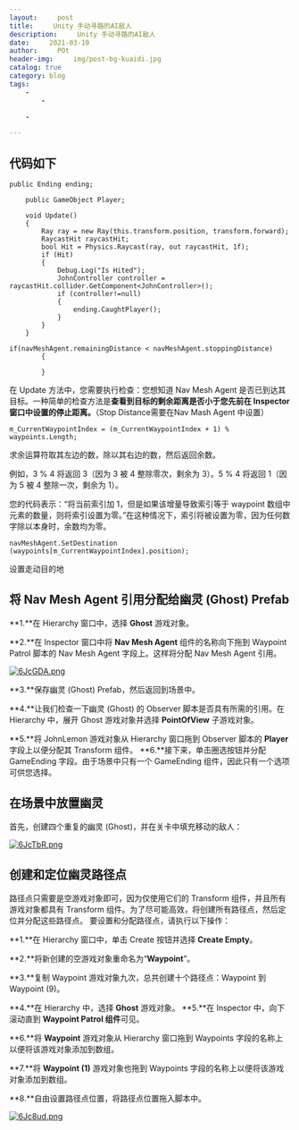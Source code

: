 ```yaml
---
layout:     post
title:     Unity 手动寻路的AI敌人
description:     Unity 手动寻路的AI敌人
date:     2021-03-10
author:     POt
header-img:     img/post-bg-kuaidi.jpg
catalog: true
category: blog
tags:     
    -   
        -   

    -   

---
```


## 代码如下

```
public Ending ending;

    public GameObject Player;
    
    void Update()
    {
        Ray ray = new Ray(this.transform.position, transform.forward);
        RaycastHit raycastHit;
        bool Hit = Physics.Raycast(ray, out raycastHit, 1f);
        if (Hit)
        {
            Debug.Log("Is Hited");
            JohnController controller = raycastHit.collider.GetComponent<JohnController>();
            if (controller!=null)
            {
                ending.CaughtPlayer();
            }
        }
    }
```



```
if(navMeshAgent.remainingDistance < navMeshAgent.stoppingDistance)
        {

        }
```

  在 Update 方法中，您需要执行检查：您想知道 Nav Mesh Agent 是否已到达其目标。一种简单的检查方法是**查看到目标的剩余距离是否小于您先前在 Inspector 窗口中设置的停止距离。**（Stop Distance需要在Nav Mash Agent 中设置）

  

```
m_CurrentWaypointIndex = (m_CurrentWaypointIndex + 1) % waypoints.Length;
```

  求余运算符取其左边的数，除以其右边的数，然后返回余数。

  例如，3 % 4 将返回 3（因为 3 被 4 整除零次，剩余为 3）。5 % 4 将返回 1（因为 5 被 4 整除一次，剩余为 1）。 

  您的代码表示：“将当前索引加 1，但是如果该增量导致索引等于 waypoint 数组中元素的数量，则将索引设置为零。”在这种情况下，索引将被设置为零，因为任何数字除以本身时，余数均为零。



```
navMeshAgent.SetDestination (waypoints[m_CurrentWaypointIndex].position);
```

  设置走动目的地

## 将 Nav Mesh Agent 引用分配给幽灵 (Ghost) Prefab

**1.**在 Hierarchy 窗口中，选择 **Ghost** 游戏对象。

**2.**在 Inspector 窗口中将 **Nav Mesh Agent** 组件的名称向下拖到 Waypoint Patrol 脚本的 Nav Mesh Agent 字段上。这样将分配 Nav Mesh Agent 引用。

[![6JcGDA.png](https://s3.ax1x.com/2021/03/10/6JcGDA.png)](https://imgtu.com/i/6JcGDA)

**3.**保存幽灵 (Ghost) Prefab，然后返回到场景中。

**4.**让我们检查一下幽灵 (Ghost) 的 Observer 脚本是否具有所需的引用。在 Hierarchy 中，展开 Ghost 游戏对象并选择 **PointOfView** 子游戏对象。

**5.**将 JohnLemon 游戏对象从 Hierarchy 窗口拖到 Observer 脚本的 **Player** 字段上以便分配其 Transform 组件。  **6.**接下来，单击圈选按钮并分配 GameEnding 字段。由于场景中只有一个 GameEnding 组件，因此只有一个选项可供您选择。

## 在场景中放置幽灵

首先，创建四个重复的幽灵 (Ghost)，并在关卡中填充移动的敌人：

[![6JcTbR.png](https://s3.ax1x.com/2021/03/10/6JcTbR.png)](https://imgtu.com/i/6JcTbR)

## 创建和定位幽灵路径点

  路径点只需要是空游戏对象即可，因为仅使用它们的 Transform 组件，并且所有游戏对象都具有 Transform 组件。为了尽可能高效，将创建所有路径点，然后定位并分配这些路径点。 要设置和分配路径点，请执行以下操作：

**1.**在 Hierarchy 窗口中，单击 Create 按钮并选择 **Create Empty**。

**2.**将新创建的空游戏对象重命名为“**Waypoint**”。

**3.**复制 Waypoint 游戏对象九次，总共创建十个路径点：Waypoint 到 Waypoint (9)。

**4.**在 Hierarchy 中，选择 **Ghost** 游戏对象。  **5.**在 Inspector 中，向下滚动直到 **Waypoint Patrol 组件**可见。

**6.**将 **Waypoint** 游戏对象从 Hierarchy 窗口拖到 Waypoints 字段的名称上以便将该游戏对象添加到数组。

**7.**将 **Waypoint (1)** 游戏对象也拖到 Waypoints 字段的名称上以便将该游戏对象添加到数组。

**8.**自由设置路径点位置，将路径点位置拖入脚本中。

[![6Jc8ud.png](https://s3.ax1x.com/2021/03/10/6Jc8ud.png)](https://imgtu.com/i/6Jc8ud)